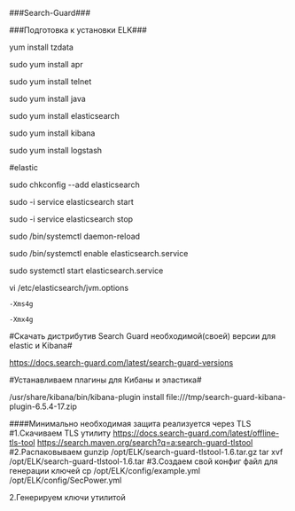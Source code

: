 ###Search-Guard###

###Подготовка к установки ELK###

yum install tzdata

sudo yum install apr

sudo yum install telnet

sudo yum install java

sudo yum install elasticsearch

sudo yum install kibana

sudo yum install logstash


#elastic

sudo chkconfig --add elasticsearch

sudo -i service elasticsearch start

sudo -i service elasticsearch stop

sudo /bin/systemctl daemon-reload

sudo /bin/systemctl enable elasticsearch.service

sudo systemctl start elasticsearch.service

vi /etc/elasticsearch/jvm.options

`-Xms4g`

`-Xmx4g`



#Скачать дистрибутив Search Guard необходимой(своей) версии для elastic и Kibana#

https://docs.search-guard.com/latest/search-guard-versions

#Устанавливаем плагины для Кибаны и эластика#

/usr/share/kibana/bin/kibana-plugin install file:///tmp/search-guard-kibana-plugin-6.5.4-17.zip



####Минимально необходимая защита реализуется через TLS
#1.Скачиваем TLS утилиту 
https://docs.search-guard.com/latest/offline-tls-tool
https://search.maven.org/search?q=a:search-guard-tlstool
#2.Распаковываем
gunzip /opt/ELK/search-guard-tlstool-1.6.tar.gz
tar xvf /opt/ELK/search-guard-tlstool-1.6.tar
#3.Создаем свой конфиг файл для генерации ключей
cp /opt/ELK/config/example.yml /opt/ELK/config/SecPower.yml


2.Генерируем ключи утилитой 
